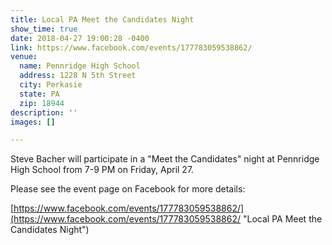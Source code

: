 ```yaml
---
title: Local PA Meet the Candidates Night
show_time: true
date: 2018-04-27 19:00:28 -0400
link: https://www.facebook.com/events/177783059538862/
venue:
  name: Pennridge High School
  address: 1228 N 5th Street
  city: Perkasie
  state: PA
  zip: 18944
description: ''
images: []

---
```

Steve Bacher will participate in a "Meet the Candidates" night at Pennridge High School from 7-9 PM on Friday, April 27.

Please see the event page on Facebook for more details: 

[https://www.facebook.com/events/177783059538862/](https://www.facebook.com/events/177783059538862/ "Local PA Meet the Candidates Night")